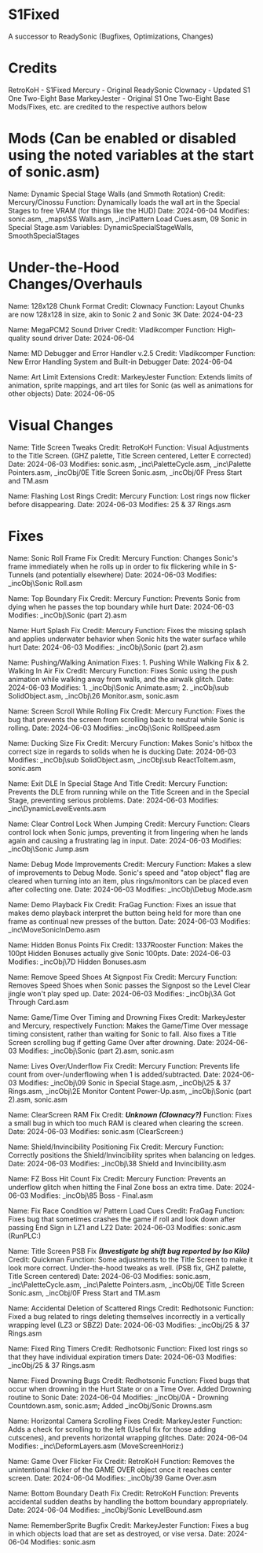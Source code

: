 # S1Fixed
 A successor to ReadySonic (Bugfixes, Optimizations, Changes)

# Credits
 RetroKoH - S1Fixed
 Mercury - Original ReadySonic
 Clownacy - Updated S1 One Two-Eight Base
 MarkeyJester - Original S1 One Two-Eight Base
 Mods/Fixes, etc. are credited to the respective authors below

# Mods (Can be enabled or disabled using the noted variables at the start of sonic.asm)
 Name: Dynamic Special Stage Walls (and Smmoth Rotation)
 Credit: Mercury/Cinossu
 Function: Dynamically loads the wall art in the Special Stages to free VRAM (for things like the HUD)
 Date: 2024-06-04
 Modifies: sonic.asm, _maps\SS Walls.asm, _inc\Pattern Load Cues.asm, 09 Sonic in Special Stage.asm
 Variables: DynamicSpecialStageWalls, SmoothSpecialStages

# Under-the-Hood Changes/Overhauls
 Name: 128x128 Chunk Format
 Credit: Clownacy
 Function: Layout Chunks are now 128x128 in size, akin to Sonic 2 and Sonic 3K
 Date: 2024-04-23
 
 Name: MegaPCM2 Sound Driver
 Credit: Vladikcomper
 Function: High-quality sound driver
 Date: 2024-06-04
 
 Name: MD Debugger and Error Handler v.2.5
 Credit: Vladikcomper
 Function: New Error Handling System and Built-in Debugger
 Date: 2024-06-04
 
 Name: Art Limit Extensions
 Credit: MarkeyJester
 Function: Extends limits of animation, sprite mappings, and art tiles for Sonic (as well as animations for other objects)
 Date: 2024-06-05

# Visual Changes
 Name: Title Screen Tweaks
 Credit: RetroKoH
 Function: Visual Adjustments to the Title Screen. (GHZ palette, Title Screen centered, Letter E corrected)
 Date: 2024-06-03
 Modifies: sonic.asm, _inc\PaletteCycle.asm, _inc\Palette Pointers.asm, _incObj/0E Title Screen Sonic.asm, _incObj/0F Press Start and TM.asm

 Name: Flashing Lost Rings
 Credit: Mercury
 Function: Lost rings now flicker before disappearing.
 Date: 2024-06-03
 Modifies: 25 & 37 Rings.asm

# Fixes
 Name: Sonic Roll Frame Fix
 Credit: Mercury
 Function: Changes Sonic's frame immediately when he rolls up in order to fix flickering while in S-Tunnels (and potentially elsewhere)
 Date: 2024-06-03
 Modifies: _incObj\Sonic Roll.asm

 Name: Top Boundary Fix
 Credit: Mercury
 Function: Prevents Sonic from dying when he passes the top boundary while hurt
 Date: 2024-06-03
 Modifies: _incObj\Sonic (part 2).asm
 
 Name: Hurt Splash Fix
 Credit: Mercury
 Function: Fixes the missing splash and applies underwater behavior when Sonic hits the water surface while hurt
 Date: 2024-06-03
 Modifies: _incObj\Sonic (part 2).asm
 
 Name: Pushing/Walking Animation Fixes: 1. Pushing While Walking Fix & 2. Walking In Air Fix
 Credit: Mercury
 Function: Fixes Sonic using the push animation while walking away from walls, and the airwalk glitch.
 Date: 2024-06-03
 Modifies: 1. _incObj\Sonic Animate.asm; 2. _incObj\sub SolidObject.asm, _incObj\26 Monitor.asm, sonic.asm

 Name: Screen Scroll While Rolling Fix
 Credit: Mercury
 Function: Fixes the bug that prevents the screen from scrolling back to neutral while Sonic is rolling.
 Date: 2024-06-03
 Modifies: _incObj\Sonic RollSpeed.asm
 
 Name: Ducking Size Fix
 Credit: Mercury
 Function: Makes Sonic's hitbox the correct size in regards to solids when he is ducking
 Date: 2024-06-03
 Modifies: _incObj\sub SolidObject.asm, _incObj\sub ReactToItem.asm, sonic.asm

 Name: Exit DLE In Special Stage And Title
 Credit: Mercury
 Function: Prevents the DLE from running while on the Title Screen and in the Special Stage, preventing serious problems.
 Date: 2024-06-03
 Modifies: _inc\DynamicLevelEvents.asm
 
 Name: Clear Control Lock When Jumping
 Credit: Mercury
 Function: Clears control lock when Sonic jumps, preventing it from lingering when he lands again and causing a frustrating lag in input.
 Date: 2024-06-03
 Modifies: _incObj\Sonic Jump.asm
 
 Name: Debug Mode Improvements
 Credit: Mercury
 Function: Makes a slew of improvements to Debug Mode. Sonic's speed and "atop object" flag are cleared when turning into an item, plus rings/monitors can be placed even after collecting one.
 Date: 2024-06-03
 Modifies: _incObj\Debug Mode.asm
 
 Name: Demo Playback Fix
 Credit: FraGag
 Function: Fixes an issue that makes demo playback interpret the button being held for more than one frame as continual new presses of the button.
 Date: 2024-06-03
 Modifies: _inc\MoveSonicInDemo.asm
 
 Name: Hidden Bonus Points Fix
 Credit: 1337Rooster
 Function: Makes the 100pt Hidden Bonuses actually give Sonic 100pts.
 Date: 2024-06-03
 Modifies: _incObj\7D Hidden Bonuses.asm
 
 Name: Remove Speed Shoes At Signpost Fix
 Credit: Mercury
 Function: Removes Speed Shoes when Sonic passes the Signpost so the Level Clear jingle won't play sped up.
 Date: 2024-06-03
 Modifies: _incObj\3A Got Through Card.asm
 
 Name: Game/Time Over Timing and Drowning Fixes
 Credit: MarkeyJester and Mercury, respectively
 Function: Makes the Game/Time Over message timing consistent, rather than waiting for Sonic to fall. Also fixes a Title Screen scrolling bug if getting Game Over after drowning.
 Date: 2024-06-03
 Modifies: _incObj\Sonic (part 2).asm, sonic.asm

 Name: Lives Over/Underflow Fix
 Credit: Mercury
 Function: Prevents life count from over-/underflowing when 1 is added/subtracted.
 Date: 2024-06-03
 Modifies: _incObj\09 Sonic in Special Stage.asm, _incObj\25 & 37 Rings.asm, _incObj\2E Monitor Content Power-Up.asm, _incObj\Sonic (part 2).asm, sonic.asm
 
 Name: ClearScreen RAM Fix
 Credit: ***Unknown (Clownacy?)***
 Function: Fixes a small bug in which too much RAM is cleared when clearing the screen.
 Date: 2024-06-03
 Modifies: sonic.asm (ClearScreen:)

 Name: Shield/Invincibility Positioning Fix
 Credit: Mercury
 Function: Correctly positions the Shield/Invincibility sprites when balancing on ledges.
 Date: 2024-06-03
 Modifies: _incObj\38 Shield and Invincibility.asm

 Name: FZ Boss Hit Count Fix
 Credit: Mercury
 Function: Prevents an underflow glitch when hitting the Final Zone boss an extra time.
 Date: 2024-06-03
 Modifies: _incObj\85 Boss - Final.asm
 
 Name: Fix Race Condition w/ Pattern Load Cues
 Credit: FraGag
 Function: Fixes bug that sometimes crashes the game if roll and look down after passing End Sign in LZ1 and LZ2
 Date: 2024-06-03
 Modifies: sonic.asm (RunPLC:)
 
 Name: Title Screen PSB Fix ***(Investigate bg shift bug reported by Iso Kilo)***
 Credit: Quickman
 Function: Some adjustments to the Title Screen to make it look more correct. Under-the-hood tweaks as well. (PSB fix, GHZ palette, Title Screen centered)
 Date: 2024-06-03
 Modifies: sonic.asm, _inc\PaletteCycle.asm, _inc\Palette Pointers.asm, _incObj/0E Title Screen Sonic.asm, _incObj/0F Press Start and TM.asm

 Name: Accidental Deletion of Scattered Rings
 Credit: Redhotsonic
 Function: Fixed a bug related to rings deleting themselves incorrectly in a vertically wrapping level (LZ3 or SBZ2)
 Date: 2024-06-03
 Modifies: _incObj/25 & 37 Rings.asm
 
 Name: Fixed Ring Timers
 Credit: Redhotsonic
 Function: Fixed lost rings so that they have individual expiration timers
 Date: 2024-06-03
 Modifies: _incObj/25 & 37 Rings.asm
 
 Name: Fixed Drowning Bugs
 Credit: Redhotsonic
 Function: Fixed bugs that occur when drowning in the Hurt State or on a Time Over. Added Drowning routine to Sonic
 Date: 2024-06-04
 Modifies: _incObj/0A - Drowning Countdown.asm, sonic.asm; Added _incObj/Sonic Drowns.asm
 
 Name: Horizontal Camera Scrolling Fixes
 Credit: MarkeyJester
 Function: Adds a check for scrolling to the left (Useful fix for those adding cutscenes), and prevents horizontal wrapping glitches.
 Date: 2024-06-04
 Modifies: _inc\DeformLayers.asm (MoveScreenHoriz:)

 Name: Game Over Flicker Fix
 Credit: RetroKoH
 Function: Removes the unintentional flicker of the GAME OVER object once it reaches center screen.
 Date: 2024-06-04
 Modifies: _incObj/39 Game Over.asm

 Name: Bottom Boundary Death Fix
 Credit: RetroKoH
 Function: Prevents accidental sudden deaths by handling the bottom boundary appropriately.
 Date: 2024-06-04
 Modifies: _incObj/Sonic LevelBound.asm

 Name: RememberSprite Bugfix
 Credit: MarkeyJester
 Function: Fixes a bug in which objects load that are set as destroyed, or vise versa.
 Date: 2024-06-04
 Modifies: sonic.asm
